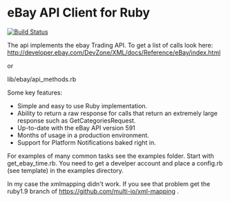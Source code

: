 eBay API Client for Ruby
========================
[![Build Status](https://travis-ci.org/kayoom/ebayapi-19.svg)](https://travis-ci.org/kayoom/ebayapi-19)

The api implements the ebay Trading API. To get a list of calls look here:
http://developer.ebay.com/DevZone/XML/docs/Reference/eBay/index.html

or

lib/ebay/api_methods.rb


Some key features:
 
* Simple and easy to use Ruby implementation.
* Ability to return a raw response for calls that return an extremely large response such as GetCategoriesRequest.
* Up-to-date with the eBay API version 591
* Months of usage in a production environment.
* Support for Platform Notifications baked right in.


For examples of many common tasks see the examples folder. Start with get_ebay_time.rb.
You need to get a develper account and place a config.rb (see template) in the
examples directory.

In my case the xmlmapping didn't work. If you see that problem get the ruby1.9 branch
of https://github.com/multi-io/xml-mapping .

